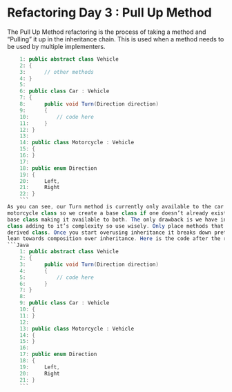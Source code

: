 # Refactoring Day 3 : Pull Up Method
The Pull Up Method refactoring is the process of taking a method and “Pulling” it up in the inheritance
chain. This is used when a method needs to be used by multiple implementers.
``` Java
 	1: public abstract class Vehicle
 	2: {
 	3: 		// other methods
 	4: }
 	5:
 	6: public class Car : Vehicle
 	7: {
 	8: 		public void Turn(Direction direction)
 	9: 		{
 	10: 		// code here
 	11: 	}
 	12: }
 	13:
 	14: public class Motorcycle : Vehicle
 	15: {
 	16: }
 	17:
 	18: public enum Direction
 	19: {
 	20: 	Left,
 	21: 	Right
 	22: }
 	```
As you can see, our Turn method is currently only available to the car class, we also want to use it in the
motorcycle class so we create a base class if one doesn’t already exist and “pull up” the method into the
base class making it available to both. The only drawback is we have increased surface area of the base
class adding to it’s complexity so use wisely. Only place methods that need to be used by more that one
derived class. Once you start overusing inheritance it breaks down pretty quickly and you should start to
lean towards composition over inheritance. Here is the code after the refactoring:
```Java
 	1: public abstract class Vehicle
 	2: {
 	3: 		public void Turn(Direction direction)
 	4: 		{
 	5: 			// code here
 	6: 		}
 	7: }
 	8:
 	9: public class Car : Vehicle
 	10: {
 	11: }
 	12:
 	13: public class Motorcycle : Vehicle
 	14: {
 	15: }
 	16:
 	17: public enum Direction
 	18: {
 	19: 	Left,
 	20: 	Right
 	21: } 
 	```